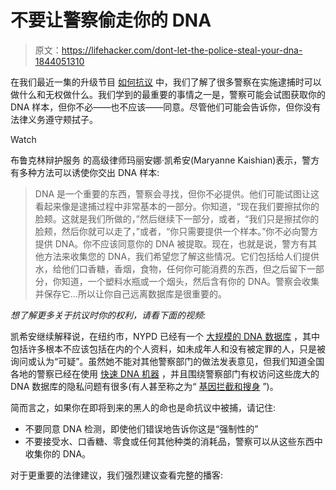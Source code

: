 # 不要让警察偷走你的 DNA

> 原文：<https://lifehacker.com/dont-let-the-police-steal-your-dna-1844051310>

在我们最近一集的升级节目 [如何抗议](https://lifehacker.com/how-to-protest-with-activists-l-a-kauffman-and-charle-1844037412) 中，我们了解了很多警察在实施逮捕时可以做什么和无权做什么。我们学到的最重要的事情之一是，警察可能会试图获取你的 DNA 样本，但你不必——也不应该——同意。尽管他们可能会告诉你，但你没有法律义务遵守颊拭子。

Watch

布鲁克林辩护服务 的高级律师玛丽安娜·凯希安(Maryanne Kaishian)表示，警方有多种方法可以诱使你交出 DNA 样本:

> DNA 是一个重要的东西，警察会寻找，但你不必提供。他们可能试图让这看起来像是逮捕过程中非常基本的一部分。你知道，“现在我们要擦拭你的脸颊。这就是我们所做的，”然后继续下一部分，或者，“我们只是擦拭你的脸颊，然后你就可以走了，”或者，“你只需要提供一个样本。”你不必向警方提供 DNA。你不应该同意你的 DNA 被提取。现在，也就是说，警方有其他方法来收集您的 DNA，我们希望您了解这些情况。它们包括给人们提供水，给他们口香糖，香烟，食物，任何你可能消费的东西，但之后留下一部分，你知道，一个塑料水瓶或一个烟头，然后含有你的 DNA。警察会收集并保存它...所以让你自己远离数据库是很重要的。

*想了解更多关于抗议时你的权利，请看下面的视频:*

凯希安继续解释说，在纽约市，NYPD 已经有一个 [大规模的 DNA 数据库](https://www.nytimes.com/2020/02/20/nyregion/dna-nypd-database.html) ，其中包括许多根本不应该包括在内的个人资料，如未成年人和没有被定罪的人，只是被询问或认为“可疑”。虽然她不能对其他警察部门的做法发表意见，但我们知道全国各地的警察已经在使用 [快速 DNA 机器](https://www.aclu.org/blog/privacy-technology/medical-and-genetic-privacy/rapid-dna-machines-police-departments-need) ，并且围绕警察部门有权访问这些庞大的 DNA 数据库的隐私问题有很多(有人甚至称之为“ [基因拦截和搜身](https://newyork.cbslocal.com/2020/02/25/nypd-secret-dna-database/) ”)。

简而言之，如果你在即将到来的黑人的命也是命抗议中被捕，请记住:

*   不要同意 DNA 检测，即使他们错误地告诉你这是“强制性的”
*   不要接受水、口香糖、零食或任何其他种类的消耗品，警察可以从这些东西中收集你的 DNA。

对于更重要的法律建议，我们强烈建议查看完整的播客:
